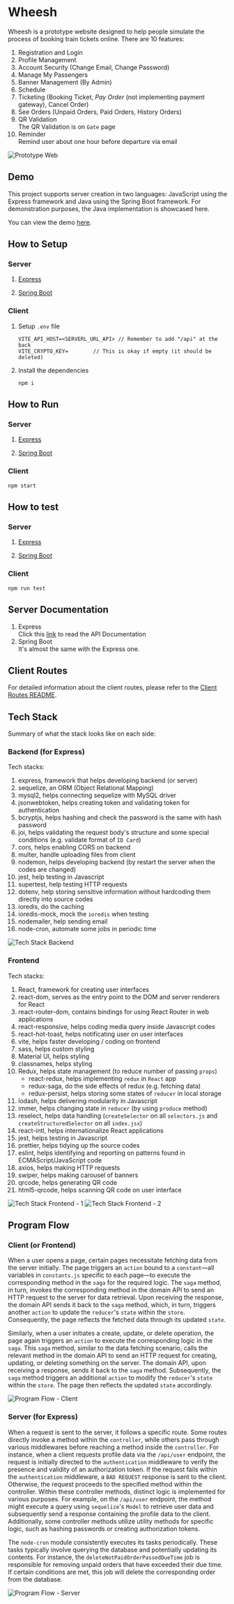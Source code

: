 # Wheesh

Wheesh is a prototype website designed to help people simulate the process of booking train tickets online.
There are 10 features:
1. Registration and Login
2. Profile Management
3. Account Security (Change Email, Change Password)
4. Manage My Passengers
5. Banner Management (By Admin)
6. Schedule
7. Ticketing (Booking Ticket, _Pay Order_ (not implementing payment gateway), Cancel Order)
8. See Orders (Unpaid Orders, Paid Orders, History Orders)
9. QR Validation  
   The QR Validation is on `Gate` page
10. Reminder  
    Remind user about one hour before departure via email

![Prototype Web](./media/prototype-web.png)

## Demo

This project supports server creation in two languages: JavaScript using the Express framework and Java using the Spring Boot framework. For demonstration purposes, the Java implementation is showcased here.

You can view the demo [here](https://wheesh.vercel.app/).

## How to Setup

### Server

1. [Express](./server/ReadMe.md#how-to-setup)

2. [Spring Boot](./server_spring/ReadMe.md#how-to-setup)

### Client

1. Setup `.env` file
   ```
   VITE_API_HOST=<SERVERL_URL_API> // Remember to add "/api" at the back
   VITE_CRYPTO_KEY=        // This is okay if empty (it should be deleted)
   ```
2. Install the dependencies
   ```
   npm i
   ```

## How to Run

### Server

1. [Express](./server/ReadMe.md#how-to-run)

2. [Spring Boot](./server_spring/ReadMe.md#how-to-run)

### Client

```
npm start
```

## How to test

### Server

1. [Express](./server//ReadMe.md#how-to-test)

2. [Spring Boot](./server_spring/ReadMe.md#how-to-test)

### Client

```
npm run test
```

## Server Documentation

1. Express  
   Click this [link](server/ReadMe.md#api-documentation-with-express) to read the API Documentation
2. Spring Boot  
   It's almost the same with the Express one.

## Client Routes

For detailed information about the client routes, please refer to the [Client Routes README](./client/README.md).

## Tech Stack

Summary of what the stack looks like on each side:

### Backend (for Express)

Tech stacks:
1. express, framework that helps developing backend (or server)
2. sequelize, an ORM (Object Relational Mapping)
3. mysql2, helps connecting sequelize with MySQL driver
4. jsonwebtoken, helps creating token and validating token for authentication
5. bcryptjs, helps hashing and check the password is the same with hash password
6. joi, helps validating the request body's structure and some special conditions (e.g. validate format of `ID Card`)
7. cors, helps enabling CORS on backend
8. multer, handle uploading files from client
9. nodemon, helps developing backend (by restart the server when the codes are changed)
10. jest, help testing in Javascript
11. supertest, help testing HTTP requests
12. dotenv, help storing sensitive information without hardcoding them directly into source codes
13. ioredis, do the caching
14. ioredis-mock, mock the `ioredis` when testing
15. nodemailer, help sending email
16. node-cron, automate some jobs in periodic time

![Tech Stack Backend](./media/tech-stack-backend.png)

### Frontend

Tech stacks:
1. React, framework for creating user interfaces
2. react-dom, serves as the entry point to the DOM and server renderers for React
3. react-router-dom, contains bindings for using React Router in web applications
4. react-responsive, helps coding media query inside Javascript codes
5. react-hot-toast, helps notificating user on user interfaces
6. vite, helps faster developing / coding on frontend
7. sass, helps custom styling
8. Material UI, helps styling
9. classnames, helps styling
10. Redux, helps state management (to reduce number of passing `props`)
    - react-redux, helps implementing `redux` in `React` app
    - redux-saga, do the side effects of redux (e.g. fetching data)
    - redux-persist, helps storing some states of `reducer` in local storage
11. lodash, helps delivering modularity in Javascript
12. immer, helps changing state in `reducer` (by using `produce` method)
13. reselect, helps data handling (`createSelector` on all `selectors.js` and `createStructuredSelector` on all `index.jsx`)
14. react-intl, helps internationalize React applications
15. jest, helps testing in Javascript
16. prettier, helps tidying up the source codes
17. eslint, helps identifying and reporting on patterns found in ECMAScript/JavaScript code
18. axios, helps making HTTP requests
19. swiper, helps making carousel of banners
20. qrcode, helps generating QR code
21. html5-qrcode, helps scanning QR code on user interface

![Tech Stack Frontend - 1](./media/tech-stack-frontend-1.png)
![Tech Stack Frontend - 2](./media/tech-stack-frontend-2.png)

## Program Flow

### Client (or Frontend)

When a user opens a page, certain pages necessitate fetching data from the server initially. The page triggers an `action` bound to a `constant`—all variables in `constants.js` specific to each page—to execute the corresponding method in the `saga` for the required logic. The `saga` method, in turn, invokes the corresponding method in the domain API to send an HTTP request to the server for data retrieval. Upon receiving the response, the domain API sends it back to the `saga` method, which, in turn, triggers another `action` to update the `reducer`'s `state` within the `store`. Consequently, the page reflects the fetched data through its updated `state`.

Similarly, when a user initiates a create, update, or delete operation, the page again triggers an `action` to execute the corresponding logic in the `saga`. This `saga` method, similar to the data fetching scenario, calls the relevant method in the domain API to send an HTTP request for creating, updating, or deleting something on the server. The domain API, upon receiving a response, sends it back to the `saga` method. Subsequently, the `saga` method triggers an additional `action` to modify the `reducer`'s `state` within the `store`. The page then reflects the updated `state` accordingly.

![Program Flow - Client](./media/program-flow-client.png) 

### Server (for Express)

When a request is sent to the server, it follows a specific route. Some routes directly invoke a method within the `controller`, while others pass through various middlewares before reaching a method inside the `controller`. For instance, when a client requests profile data via the `/api/user` endpoint, the request is initially directed to the `authentication` middleware to verify the presence and validity of an authorization token. If the request fails within the `authentication` middleware, a `BAD REQUEST` response is sent to the client. Otherwise, the request proceeds to the specified method within the controller. Within these controller methods, distinct logic is implemented for various purposes. For example, on the `/api/user` endpoint, the method might execute a query using `sequelize`'s `Model` to retrieve user data and subsequently send a response containing the profile data to the client. Additionally, some controller methods utilize utility methods for specific logic, such as hashing passwords or creating authorization tokens.

The `node-cron` module consistently executes its tasks periodically. These tasks typically involve querying the database and potentially updating its contents. For instance, the `deleteNotPaidOrderPassedDueTime` job is responsible for removing unpaid orders that have exceeded their due time. If certain conditions are met, this job will delete the corresponding order from the database.

![Program Flow - Server](./media/program-flow-server.png)

